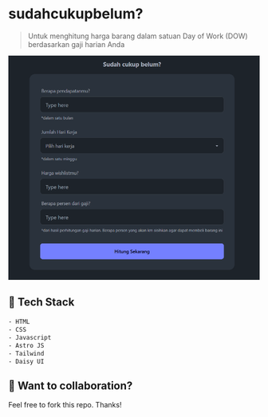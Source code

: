 # sudahcukupbelum?

> Untuk menghitung harga barang dalam satuan Day of Work (DOW) berdasarkan gaji harian Anda

![just-the-basics](./index.png)

## 🚀 Tech Stack

```text
- HTML
- CSS
- Javascript
- Astro JS
- Tailwind
- Daisy UI
```

## 👀 Want to collaboration?

Feel free to fork this repo. Thanks!
